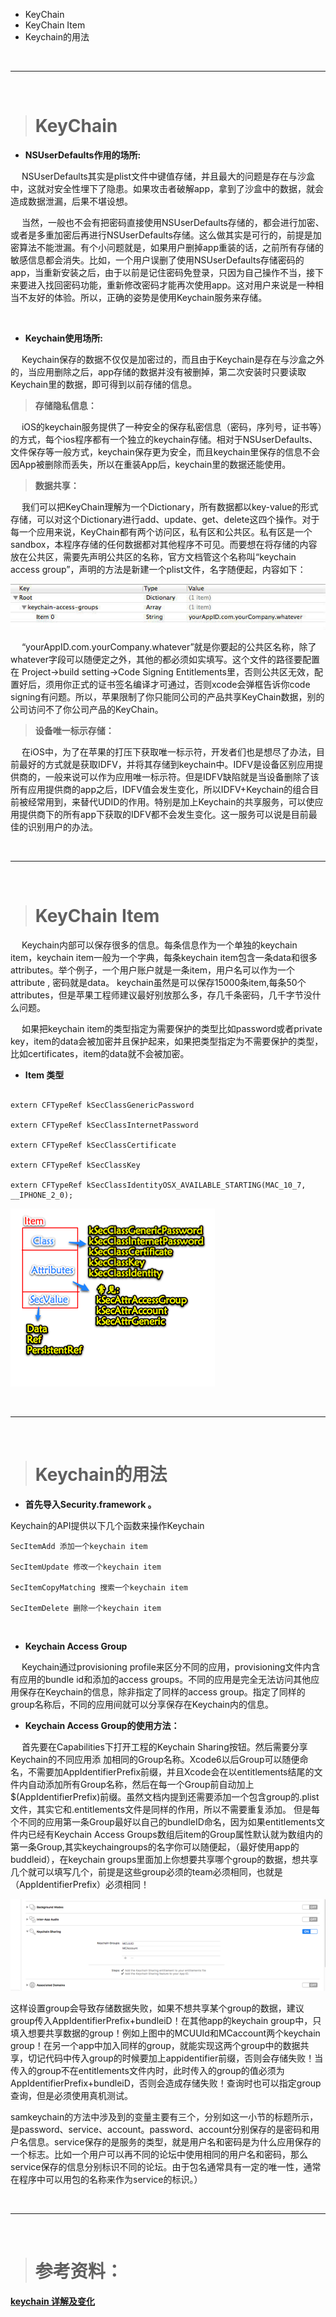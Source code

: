 - KeyChain
- KeyChain Item
- Keychain的用法




<br/>

***
<br/>




># KeyChain

- **NSUserDefaults作用的场所:**

&emsp; NSUserDefaults其实是plist文件中键值存储，并且最大的问题是存在与沙盒中，这就对安全性埋下了隐患。如果攻击者破解app，拿到了沙盒中的数据，就会造成数据泄漏，后果不堪设想。

&emsp; 当然，一般也不会有把密码直接使用NSUserDefaults存储的，都会进行加密、或者是多重加密后再进行NSUserDefaults存储。这么做其实是可行的，前提是加密算法不能泄漏。有个小问题就是，如果用户删掉app重装的话，之前所有存储的敏感信息都会消失。比如，一个用户误删了使用NSUserDefaults存储密码的app，当重新安装之后，由于以前是记住密码免登录，只因为自己操作不当，接下来要进入找回密码功能，重新修改密码才能再次使用app。这对用户来说是一种相当不友好的体验。所以，正确的姿势是使用Keychain服务来存储。


<br/>

- **Keychain使用场所:**

&emsp; Keychain保存的数据不仅仅是加密过的，而且由于Keychain是存在与沙盒之外的，当应用删除之后，app存储的数据并没有被删掉，第二次安装时只要读取Keychain里的数据，即可得到以前存储的信息。

> **存储隐私信息：**

&emsp; iOS的keychain服务提供了一种安全的保存私密信息（密码，序列号，证书等）的方式，每个ios程序都有一个独立的keychain存储。相对于NSUserDefaults、文件保存等一般方式，keychain保存更为安全，而且keychain里保存的信息不会因App被删除而丢失，所以在重装App后，keychain里的数据还能使用。

> **数据共享：**

&emsp; 我们可以把KeyChain理解为一个Dictionary，所有数据都以key-value的形式存储，可以对这个Dictionary进行add、update、get、delete这四个操作。对于每一个应用来说，KeyChain都有两个访问区，私有区和公共区。私有区是一个sandbox，本程序存储的任何数据都对其他程序不可见。而要想在将存储的内容放在公共区，需要先声明公共区的名称，官方文档管这个名称叫“keychain access group”，声明的方法是新建一个plist文件，名字随便起，内容如下：

![z31](https://raw.githubusercontent.com/harleyGit/StudyNotes/master/Pictures/z31.jpeg)

&emsp; “yourAppID.com.yourCompany.whatever”就是你要起的公共区名称，除了whatever字段可以随便定之外，其他的都必须如实填写。这个文件的路径要配置在 Project->build setting->Code Signing Entitlements里，否则公共区无效，配置好后，须用你正式的证书签名编译才可通过，否则xcode会弹框告诉你code signing有问题。所以，苹果限制了你只能同公司的产品共享KeyChain数据，别的公司访问不了你公司产品的KeyChain。


>**设备唯一标示存储：**

&emsp; 在iOS中，为了在苹果的打压下获取唯一标示符，开发者们也是想尽了办法，目前最好的方式就是获取IDFV，并将其存储到keychain中。IDFV是设备区别应用提供商的，一般来说可以作为应用唯一标示符。但是IDFV缺陷就是当设备删除了该所有应用提供商的app之后，IDFV值会发生变化，所以IDFV+Keychain的组合目前被经常用到，来替代UDID的作用。特别是加上Keychain的共享服务，可以使应用提供商下的所有app下获取的IDFV都不会发生变化。这一服务可以说是目前最佳的识别用户的办法。



<br/>

***
<br/>

># KeyChain Item

&emsp; Keychain内部可以保存很多的信息。每条信息作为一个单独的keychain item，keychain item一般为一个字典，每条keychain item包含一条data和很多attributes。举个例子，一个用户账户就是一条item，用户名可以作为一个attribute , 密码就是data。 keychain虽然是可以保存15000条item,每条50个attributes，但是苹果工程师建议最好别放那么多，存几千条密码，几千字节没什么问题。

&emsp; 如果把keychain item的类型指定为需要保护的类型比如password或者private key，item的data会被加密并且保护起来，如果把类型指定为不需要保护的类型，比如certificates，item的data就不会被加密。

- **Item 类型**

```

extern CFTypeRef kSecClassGenericPassword

extern CFTypeRef kSecClassInternetPassword

extern CFTypeRef kSecClassCertificate

extern CFTypeRef kSecClassKey

extern CFTypeRef kSecClassIdentityOSX_AVAILABLE_STARTING(MAC_10_7, __IPHONE_2_0);

```

![z32](https://raw.githubusercontent.com/harleyGit/StudyNotes/master/Pictures/z32.png)




<br/>

***
<br/>

># Keychain的用法

- **首先导入Security.framework 。**

Keychain的API提供以下几个函数来操作Keychain

```
SecItemAdd 添加一个keychain item

SecItemUpdate 修改一个keychain item

SecItemCopyMatching 搜索一个keychain item

SecItemDelete 删除一个keychain item
```

<br/>

- **Keychain Access Group**

&emsp; Keychain通过provisioning profile来区分不同的应用，provisioning文件内含有应用的bundle id和添加的access groups。不同的应用是完全无法访问其他应用保存在Keychain的信息，除非指定了同样的access group。指定了同样的group名称后，不同的应用间就可以分享保存在Keychain内的信息。

- **Keychain Access Group的使用方法：**

&emsp; 首先要在Capabilities下打开工程的Keychain Sharing按钮。然后需要分享Keychain的不同应用添 加相同的Group名称。Xcode6以后Group可以随便命名，不需要加AppIdentifierPrefix前缀，并且Xcode会在以entitlements结尾的文件内自动添加所有Group名称，然后在每一个Group前自动加上$(AppIdentifierPrefix)前缀。虽然文档内提到还需要添加一个包含group的.plist文件，其实它和.entitlements文件是同样的作用，所以不需要重复添加。 但是每个不同的应用第一条Group最好以自己的bundleID命名，因为如果entitlements文件内已经有Keychain Access Groups数组后item的Group属性默认就为数组内的第一条Group,其实keychaingroups的名字你可以随便起，（最好使用app的buddleid），在keychain groups里面加上你想要共享哪个group的数据，想共享几个就可以填写几个，前提是这些group必须的team必须相同，也就是（AppIdentifierPrefix）必须相同！
        
![z33](https://raw.githubusercontent.com/harleyGit/StudyNotes/master/Pictures/z33.png)

 这样设置group会导致存储数据失败，如果不想共享某个group的数据，建议group传入AppIdentifierPrefix+bundleiD！在其他app的keychain group中，只填入想要共享数据的group！例如上图中的MCUUId和MCaccount两个keychain group！在另一个app中加入同样的group，就能实现这两个group中的数据共享，切记代码中传入group的时候要加上appidentifier前缀，否则会存储失败！当传入的group不在entitlements文件内时，此时传入的group的值必须为AppIdentifierPrefix+bundleiD，否则会造成存储失败！查询时也可以指定group查询，但是必须使用真机测试。
 
 
 samkeychain的方法中涉及到的变量主要有三个，分别如这一小节的标题所示，是password、service、account。password、account分别保存的是密码和用户名信息。service保存的是服务的类型，就是用户名和密码是为什么应用保存的一个标志。比如一个用户可以再不同的论坛中使用相同的用户名和密码，那么service保存的信息分别标识不同的论坛。由于包名通常具有一定的唯一性，通常在程序中可以用包的名称来作为service的标识。）




<br/>

***
<br/>
	
># 参考资料：

[**keychain 详解及变化**](https://www.cnblogs.com/junhuawang/p/8194484.html)